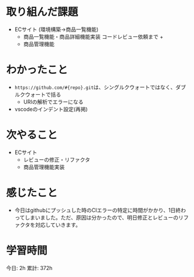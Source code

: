 # 取り組んだ課題 
+ ECサイト (環境構築->商品一覧機能)
    + 商品一覧機能・商品詳細機能実装 コードレビュー依頼まで
      + 
    + 商品管理機能
# わかったこと 
+ `https://github.com/#{repo}.git`は、シングルクウォートではなく、ダブルクウォートで括る
    + URIの解析でエラーになる
+ vscodeのインデント設定(再掲)
# 次やること
+ ECサイト
  + レビューの修正・リファクタ
  + 商品管理機能実装
# 感じたこと
+ 今日はgithubにプッシュした時のCIエラーの特定に時間がかかり、1日終わってしまいました。ただ、原因は分かったので、明日修正とレビューのリファクタを対応していきます。
# 学習時間  
今日: 2h 
累計: 372h 



